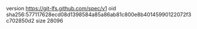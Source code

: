 version https://git-lfs.github.com/spec/v1
oid sha256:577117628ecd08d1398584a85a86ab81c800e8b40145990122072f3c702850d2
size 28096
